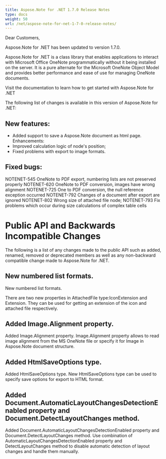 ```yaml
---
title: Aspose.Note for .NET 1.7.0 Release Notes
type: docs
weight: 50
url: /net/aspose-note-for-net-1-7-0-release-notes/
---
```


Dear Customers,

Aspose.Note for .NET has been updated to version 1.7.0.

Aspose.Note for .NET is a class library that enables applications to interact with Microsoft Office OneNote programmatically without it being installed on the server. It is a pure alternate for the Microsoft OneNote Object Model and provides better performance and ease of use for managing OneNote documents.

Visit the documentation to learn how to get started with Aspose.Note for .NET

The following list of changes is available in this version of Aspose.Note for .NET:
## **New features:**
- Added support to save a Aspose.Note document as html page.
  Enhancements:
- Improved calculation logic of node's position;
- Fixed problems with export to image formats.
## **Fixed bugs:**
NOTENET-545 OneNote to PDF export, numbering lists are not preserved properly
NOTENET-620 OneNote to PDF conversion, images have wrong alignment
NOTENET-725 One to PDF conversion, the null reference exception occurred
NOTENET-792 Changes of a document after export are ignored
NOTENET-802 Wrong size of attached file node;
NOTENET-793 Fix problems which occur during size calculations of complex table cells
# **Public API and Backwards Incompatible Changes**
The following is a list of any changes made to the public API such as added, renamed, removed or deprecated members as well as any non-backward compatible change made to Aspose.Note for .NET.
## **New numbered list formats.**
New numbered list formats.

There are two new properties in AttachedFile type:IconExtension and Extension. They can be used for getting an extension of the icon and attached file respectively.
## **Added Image.Alignment property.**
Added Image.Alignment property.
Image.Alignment property allows to read image alignment from the MS OneNote file or specify it for Image in Aspose.Note document structure.
## **Added HtmlSaveOptions type.**
Added HtmlSaveOptions type.
New HtmlSaveOptions type can be used to specify save options for export to HTML format.
## **Added Document.AutomaticLayoutChangesDetectionEnabled property and Document.DetectLayoutChanges method.**
Added Document.AutomaticLayoutChangesDetectionEnabled property and Document.DetectLayoutChanges method.
Use combination of AutomaticLayoutChangesDetectionEnabled property and DetectLayoutChanges method to disable automatic detection of layout changes and handle them manually. 
